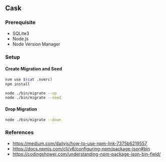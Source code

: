 ## Cask

### Prerequisite

- SQLite3
- Node.js
- Node Version Manager

### Setup

#### Create Migration and Seed

```bash
nvm use $(cat .nvmrc)
npm install

node ./bin/migrate --up
node ./bin/migrate --seed
```


#### Drop Migration

```bash
node ./bin/migrate --down
```


### References

- https://medium.com/dailyjs/how-to-use-npm-link-7375b6219557
- https://docs.npmjs.com/cli/v6/configuring-npm/package-json#bin
- https://codingshower.com/understanding-npm-package-json-bin-field/
